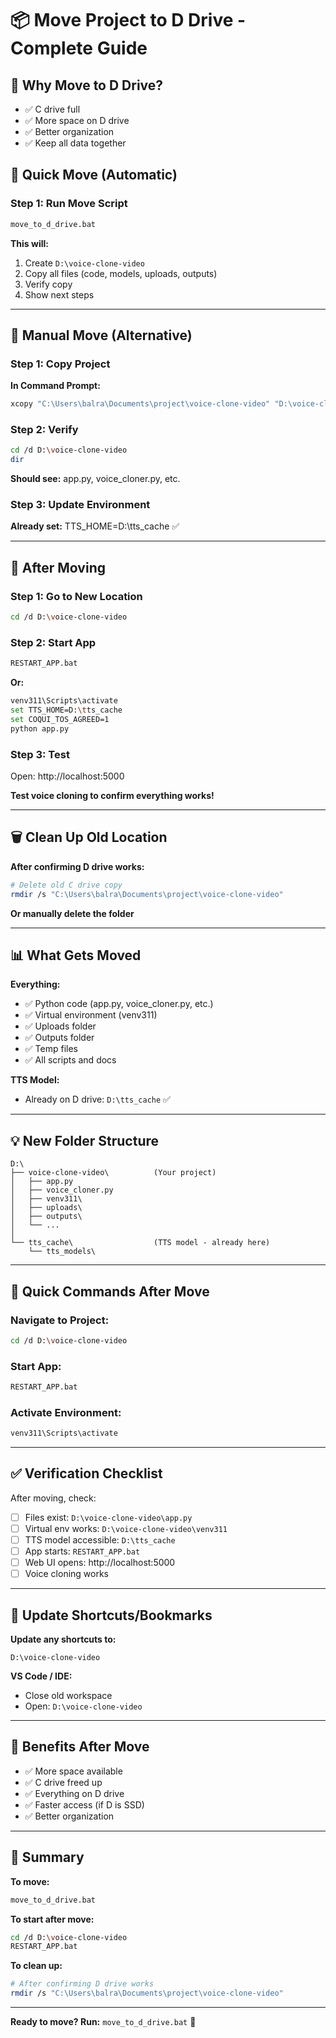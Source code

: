 # 📦 Move Project to D Drive - Complete Guide

## 🎯 Why Move to D Drive?

- ✅ C drive full
- ✅ More space on D drive
- ✅ Better organization
- ✅ Keep all data together

## 🚀 Quick Move (Automatic)

### **Step 1: Run Move Script**

```bash
move_to_d_drive.bat
```

**This will:**
1. Create `D:\voice-clone-video`
2. Copy all files (code, models, uploads, outputs)
3. Verify copy
4. Show next steps

---

## 📝 Manual Move (Alternative)

### **Step 1: Copy Project**

**In Command Prompt:**
```bash
xcopy "C:\Users\balra\Documents\project\voice-clone-video" "D:\voice-clone-video\" /E /H /I /Y
```

### **Step 2: Verify**

```bash
cd /d D:\voice-clone-video
dir
```

**Should see:** app.py, voice_cloner.py, etc.

### **Step 3: Update Environment**

**Already set:** TTS_HOME=D:\tts_cache ✅

---

## 🔧 After Moving

### **Step 1: Go to New Location**

```bash
cd /d D:\voice-clone-video
```

### **Step 2: Start App**

```bash
RESTART_APP.bat
```

**Or:**
```bash
venv311\Scripts\activate
set TTS_HOME=D:\tts_cache
set COQUI_TOS_AGREED=1
python app.py
```

### **Step 3: Test**

Open: http://localhost:5000

**Test voice cloning to confirm everything works!**

---

## 🗑️ Clean Up Old Location

**After confirming D drive works:**

```bash
# Delete old C drive copy
rmdir /s "C:\Users\balra\Documents\project\voice-clone-video"
```

**Or manually delete the folder**

---

## 📊 What Gets Moved

**Everything:**
- ✅ Python code (app.py, voice_cloner.py, etc.)
- ✅ Virtual environment (venv311)
- ✅ Uploads folder
- ✅ Outputs folder
- ✅ Temp files
- ✅ All scripts and docs

**TTS Model:**
- Already on D drive: `D:\tts_cache` ✅

---

## 💡 New Folder Structure

```
D:\
├── voice-clone-video\          (Your project)
│   ├── app.py
│   ├── voice_cloner.py
│   ├── venv311\
│   ├── uploads\
│   ├── outputs\
│   └── ...
│
└── tts_cache\                  (TTS model - already here)
    └── tts_models\
```

---

## 🎯 Quick Commands After Move

### **Navigate to Project:**
```bash
cd /d D:\voice-clone-video
```

### **Start App:**
```bash
RESTART_APP.bat
```

### **Activate Environment:**
```bash
venv311\Scripts\activate
```

---

## ✅ Verification Checklist

After moving, check:

- [ ] Files exist: `D:\voice-clone-video\app.py`
- [ ] Virtual env works: `D:\voice-clone-video\venv311`
- [ ] TTS model accessible: `D:\tts_cache`
- [ ] App starts: `RESTART_APP.bat`
- [ ] Web UI opens: http://localhost:5000
- [ ] Voice cloning works

---

## 🔄 Update Shortcuts/Bookmarks

**Update any shortcuts to:**
```
D:\voice-clone-video
```

**VS Code / IDE:**
- Close old workspace
- Open: `D:\voice-clone-video`

---

## 🎊 Benefits After Move

- ✅ More space available
- ✅ C drive freed up
- ✅ Everything on D drive
- ✅ Faster access (if D is SSD)
- ✅ Better organization

---

## 📝 Summary

**To move:**
```bash
move_to_d_drive.bat
```

**To start after move:**
```bash
cd /d D:\voice-clone-video
RESTART_APP.bat
```

**To clean up:**
```bash
# After confirming D drive works
rmdir /s "C:\Users\balra\Documents\project\voice-clone-video"
```

---

**Ready to move? Run:** `move_to_d_drive.bat` 🚀
